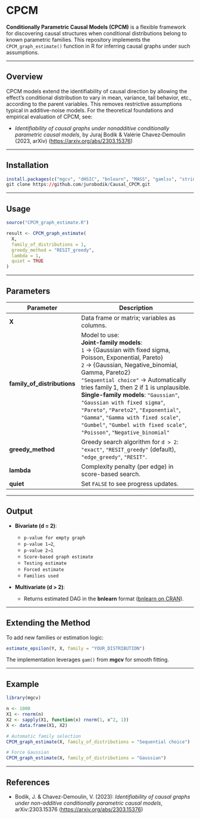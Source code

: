 # CPCM

**Conditionally Parametric Causal Models (CPCM)** is a flexible framework for discovering causal structures when conditional distributions belong to known parametric families. This repository implements the `CPCM_graph_estimate()` function in R for inferring causal graphs under such assumptions.

---

##  Overview

CPCM models extend the identifiability of causal direction by allowing the effect’s conditional distribution to vary in mean, variance, tail behavior, etc., according to the parent variables. This removes restrictive assumptions typical in additive-noise models. For the theoretical foundations and empirical evaluation of CPCM, see:

- *Identifiability of causal graphs under nonadditive conditionally parametric causal models*, by Juraj Bodik & Valérie Chavez‑Demoulin (2023, arXiv) (https://arxiv.org/abs/2303.15376)

---

##  Installation

```r
install.packages(c("mgcv", "dHSIC", "bnlearn", "MASS", "gamlss", "stringr", "dplyr"))
git clone https://github.com/jurobodik/Causal_CPCM.git
```

---

##  Usage

```r
source("CPCM_graph_estimate.R")

result <- CPCM_graph_estimate(
  X, 
  family_of_distributions = 1,
  greedy_method = "RESIT_greedy",
  lambda = 1,
  quiet = TRUE
)
```

---

##  Parameters

| Parameter                | Description |
|--------------------------|-------------|
| **X**                    | Data frame or matrix; variables as columns. |
| **family_of_distributions** | Model to use: <br>**Joint-family models**:<br>`1` → {Gaussian with fixed sigma, Poisson, Exponential, Pareto}<br>`2` → {Gaussian, Negative_binomial, Gamma, Pareto2}<br>`"Sequential choice"` → Automatically tries family 1, then 2 if 1 is unplausible.<br>**Single-family models**: `"Gaussian"`, `"Gaussian with fixed sigma"`, `"Pareto"`, `"Pareto2"`, `"Exponential"`, `"Gamma"`, `"Gamma with fixed scale"`, `"Gumbel"`, `"Gumbel with fixed scale"`, `"Poisson"`, `"Negative_binomial"` |
| **greedy_method**         | Greedy search algorithm for `d > 2`: `"exact"`, `"RESIT_greedy"` (default), `"edge_greedy"`, `"RESIT"`. |
| **lambda**                | Complexity penalty (per edge) in score-based search. |
| **quiet**                 | Set `FALSE` to see progress updates. |

---

##  Output

- **Bivariate (d = 2)**:
  -  `p-value for empty graph`
  - `p-value 1→2`,
  - `p-value 2→1`
  - `Score-based graph estimate`
  - `Testing estimate`
  - `Forced estimate`
  - `Families used`

- **Multivariate (d > 2)**:
  - Returns estimated DAG in the **bnlearn** format ([bnlearn on CRAN](https://cran.r-project.org/web/packages/bnlearn)).

---

##  Extending the Method

To add new families or estimation logic:

```r
estimate_epsilon(Y, X, family = "YOUR_DISTRIBUTION")
```

The implementation leverages `gam()` from **mgcv** for smooth fitting.

---

##  Example

```r
library(mgcv)

n <- 1000
X1 <- rnorm(n)
X2 <- sapply(X1, function(x) rnorm(1, x^2, 1))
X <- data.frame(X1, X2)

# Automatic family selection
CPCM_graph_estimate(X, family_of_distributions = "Sequential choice")

# Force Gaussian
CPCM_graph_estimate(X, family_of_distributions = "Gaussian")
```

---

##  References

- Bodik, J. & Chavez-Demoulin, V. (2023): *Identifiability of causal graphs under non-additive conditionally parametric causal models*, arXiv:2303.15376 (https://arxiv.org/abs/2303.15376)

